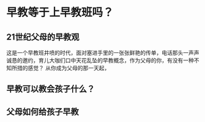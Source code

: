 # 早教等于上早教班吗？
## 21世纪父母的早教观
这是一个早教班井喷的时代，面对塞进手里的一张张鲜艳的传单，电话那头一声声诚恳的邀约，育儿大咖们口中天花乱坠的早教概念，作为父母的你，有没有一种不知所措的感觉？
从你成为父母的那一天起，
## 早教可以教会孩子什么？

## 父母如何给孩子早教
